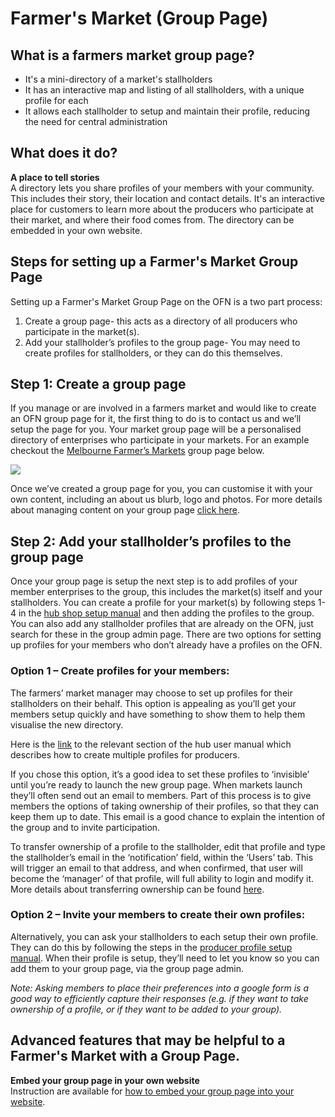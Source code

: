 # Farmer's Market \(Group Page\)

## What is a farmers market group page?

* It's a mini-directory of a market's stallholders
* It has an interactive map and listing of all stallholders, with a unique profile for each
* It allows each stallholder to setup and maintain their profile, reducing the need for central administration

## What does it do?

 **A place to tell stories**    
A directory lets you share profiles of your members with your community. This includes their story, their location and contact details. It's an interactive place for customers to learn more about the producers who participate at their market, and where their food comes from. The directory can be embedded in your own website.

## Steps for setting up a Farmer's Market Group Page

Setting up a Farmer's Market Group Page on the OFN is a two part process:  
1. Create a group page- this acts as a directory of all producers who participate in the market\(s\).  
2. Add your stallholder’s profiles to the group page- You may need to create profiles for stallholders, or they can do this themselves.

## Step 1:  Create a group page

If you manage or are involved in a farmers market and would like to create an OFN group page for it, the first thing to do is to contact us and we’ll setup the page for you. Your market group page will be a personalised directory of enterprises who participate in your markets. For an example checkout the [Melbourne Farmer’s Markets](https://openfoodnetwork.org.au/groups/melbourne-farmers-markets#/map) group page below.

![](https://openfoodnetwork.org/wp-content/uploads/2016/08/MFM-Directory.png)

Once we’ve created a group page for you, you can customise it with your own content, including an about us blurb, logo and photos. For more details about managing content on your group page [click here](../advanced-features/groups/group-page.md).

## Step 2: Add your stallholder’s profiles to the group page

Once your group page is setup the next step is to add profiles of your member enterprises to the group, this includes the market\(s\) itself and your stallholders. You can create a profile for your market\(s\) by following steps 1-4 in the [hub shop setup manual](hub-shop.md) and then adding the profiles to the group. You can also add any stallholder profiles that are already on the OFN, just search for these in the group admin page. There are two options for setting up profiles for your members who don’t already have a profiles on the OFN.

### Option 1 – Create profiles for your members:

The farmers’ market manager may choose to set up profiles for their stallholders on their behalf. This option is appealing as you’ll get your members setup quickly and have something to show them to help them visualise the new directory.

Here is the [link](../basic-features/create-or-connect-with-your-supplying-producers.md) to the relevant section of the hub user manual which describes how to create multiple profiles for producers.

If you chose this option, it’s a good idea to set these profiles to ‘invisible’ until you’re ready to launch the new group page. When markets launch they’ll often send out an email to members. Part of this process is to give members the options of taking ownership of their profiles, so that they can keep them up to date. This email is a good chance to explain the intention of the group and to invite participation.

To transfer ownership of a profile to the stallholder, edit that profile and type the stallholder’s email in the ‘notification’ field, within the ‘Users’ tab. This will trigger an email to that address, and when confirmed, that user will become the ‘manager’ of that profile, will full ability to login and modify it. More details about transferring ownership can be found [here](../advanced-features/your-profile/transfer-ownership.md).

### Option 2 – Invite your members to create their own profiles:

Alternatively, you can ask your stallholders to each setup their own profile. They can do this by following the steps in the [producer profile setup manual](https://github.com/ofn-user-guide/ofn-user-guide-master/tree/d5a1113e673b0e22198ca207b1db61339799868a/producer-profile.md). When their profile is setup, they’ll need to let you know so you can add them to your group page, via the group page admin.

_Note: Asking members to place their preferences into a google form is a good way to efficiently capture their responses \(e.g. if they want to take ownership of a profile, or if they want to be added to your group\)._

## Advanced features that may be helpful to a Farmer's Market with a Group Page.

**Embed your group page in your own website**  
Instruction are available for [how to embed your group page into your website](../advanced-features/groups/embed-a-group-page.md).

